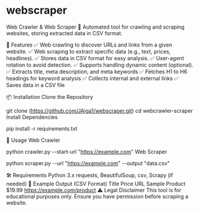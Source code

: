 # webscraper
Web Crawler & Web Scraper
🚀 Automated tool for crawling and scraping websites, storing extracted data in CSV format.

📌 Features
✅ Web crawling to discover URLs and links from a given website.
✅ Web scraping to extract specific data (e.g., text, prices, headlines).
✅ Stores data in CSV format for easy analysis.
✅ User-agent rotation to avoid detection.
✅ Supports handling dynamic content (optional).
✅ Extracts title, meta description, and meta keywords
✅ Fetches H1 to H6 headings for keyword analysis
✅ Collects internal and external links
✅ Saves data in a CSV file

📦 Installation
Clone the Repository


git clone (https://github.com/JAiga1/webscraper.git)
cd webcrawler-scraper
Install Dependencies

pip install -r requirements.txt

🔧 Usage
Web Crawler

python crawler.py --start-url "https://example.com"
Web Scraper

python scraper.py --url "https://example.com" --output "data.csv"

🛠️ Requirements
Python 3.x
requests, BeautifulSoup, csv, Scrapy (if needed)
📝 Example Output (CSV Format)
Title	Price	URL
Sample Product	$19.99	https://example.com/product
⚠️ Legal Disclaimer
This tool is for educational purposes only. Ensure you have permission before scraping a website.

